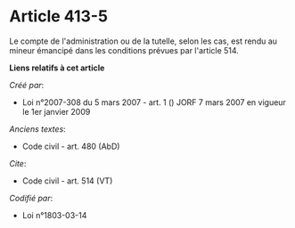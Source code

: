 # Article 413-5

Le compte de l'administration ou de la tutelle, selon les cas, est rendu au mineur émancipé dans les conditions prévues par
l'article 514.

**Liens relatifs à cet article**

_Créé par_:

  - Loi n°2007-308 du 5 mars 2007 - art. 1 () JORF 7 mars 2007 en vigueur le 1er janvier 2009

_Anciens textes_:

  - Code civil - art. 480 (AbD)

_Cite_:

  - Code civil - art. 514 (VT)

_Codifié par_:

  - Loi n°1803-03-14
